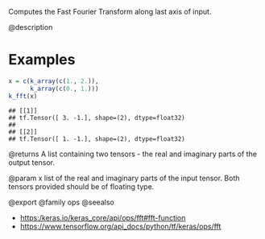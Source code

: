 Computes the Fast Fourier Transform along last axis of input.

@description

# Examples

```r
x = c(k_array(c(1., 2.)),
      k_array(c(0., 1.)))
k_fft(x)
```

```
## [[1]]
## tf.Tensor([ 3. -1.], shape=(2), dtype=float32)
##
## [[2]]
## tf.Tensor([ 1. -1.], shape=(2), dtype=float32)
```

@returns
A list containing two tensors - the real and imaginary parts of the
output tensor.

@param x
list of the real and imaginary parts of the input tensor. Both
tensors provided should be of floating type.

@export
@family ops
@seealso
+ <https:/keras.io/keras_core/api/ops/fft#fft-function>
+ <https://www.tensorflow.org/api_docs/python/tf/keras/ops/fft>
